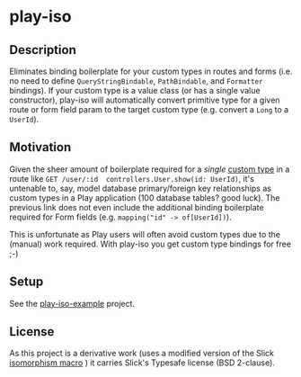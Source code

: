 play-iso
===================

Description
-----------

Eliminates binding boilerplate for your custom types in routes and forms 
(i.e. no need to define `QueryStringBindable`, `PathBindable`, and `Formatter` bindings). 
If your custom type is a value class (or has a single value constructor), 
play-iso will automatically convert primitive type for a given route or form field param 
to the target custom type (e.g. convert a `Long` to a `UserId`).


Motivation
-----------

Given the sheer amount of boilerplate required for a  *single* 
[custom type](https://github.com/playframework/playframework/blob/master/framework/src/play/src/main/scala/play/api/mvc/Binders.scala#L41) 
in a route like `GET /user/:id	controllers.User.show(id: UserId)`, it's untenable to, say, 
model database primary/foreign key relationships as custom types in a Play application (100 database tables? good luck). 
The previous link does not even include the additional binding boilerplate required for Form fields 
(e.g. `mapping("id" -> of[UserId])`).

This is unfortunate as Play users will often avoid custom types due to the (manual) work required. With play-iso 
you get custom type bindings for free ;-)


Setup
-----------

See the [play-iso-example](https://github.com/godenji/play-iso-example) project.


License
----------

As this project is a derivative work (uses a modified version of the Slick 
[isomorphism macro](https://github.com/slick/slick/blob/648184c7cb710563d07b859891ed7fe46d06849d/slick/src/main/scala/slick/lifted/MappedTo.scala)
) it carries Slick's Typesafe license (BSD 2-clause).

